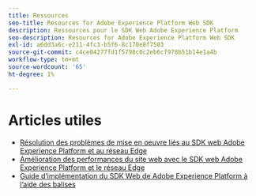 ```yaml
---
title: Ressources
seo-title: Resources for Adobe Experience Platform Web SDK
description: Ressources pour le SDK Web Adobe Experience Platform
seo-description: Resources for Adobe Experience Platform Web SDK
exl-id: a6dd3a6c-e211-4fc3-b5f6-8c170e8f7503
source-git-commit: c4ce04277fd1f5798c0c2eb6cf978b51b14e1a4b
workflow-type: tm+mt
source-wordcount: '65'
ht-degree: 1%

---
```


# Articles utiles

* [Résolution des problèmes de mise en oeuvre liés au SDK web Adobe Experience Platform et au réseau Edge](https://medium.com/adobetech/solving-implementation-pain-points-with-adobe-experience-platform-web-sdk-and-edge-network-880b635e6819)
* [Amélioration des performances du site web avec le SDK web Adobe Experience Platform et le réseau Edge](https://medium.com/adobetech/boosting-website-performance-with-adobe-experience-platform-web-sdk-and-edge-network-329fcf70fdf9)
* [Guide d’implémentation du SDK Web de Adobe Experience Platform à l’aide des balises](https://experienceleague.adobe.com/docs/platform-learn/implement-web-sdk/overview.html?lang=en)
